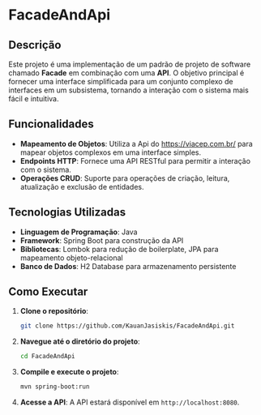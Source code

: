 # FacadeAndApi

## Descrição

Este projeto é uma implementação de um padrão de projeto de software chamado **Facade** em combinação com uma **API**. O objetivo principal é fornecer uma interface simplificada para um conjunto complexo de interfaces em um subsistema, tornando a interação com o sistema mais fácil e intuitiva.


## Funcionalidades

- **Mapeamento de Objetos**: Utiliza a Api do https://viacep.com.br/ para mapear objetos complexos em uma interface simples.
- **Endpoints HTTP**: Fornece uma API RESTful para permitir a interação com o sistema.
- **Operações CRUD**: Suporte para operações de criação, leitura, atualização e exclusão de entidades.

## Tecnologias Utilizadas

- **Linguagem de Programação**: Java
- **Framework**: Spring Boot para construção da API
- **Bibliotecas**: Lombok para redução de boilerplate, JPA para mapeamento objeto-relacional
- **Banco de Dados**: H2 Database para armazenamento persistente

## Como Executar

1. **Clone o repositório**:
    ```bash
    git clone https://github.com/KauanJasiskis/FacadeAndApi.git
    ```
2. **Navegue até o diretório do projeto**:
    ```bash
    cd FacadeAndApi
    ```
3. **Compile e execute o projeto**:
    ```bash
    mvn spring-boot:run
    ```
4. **Acesse a API**:
    A API estará disponível em `http://localhost:8080`.








